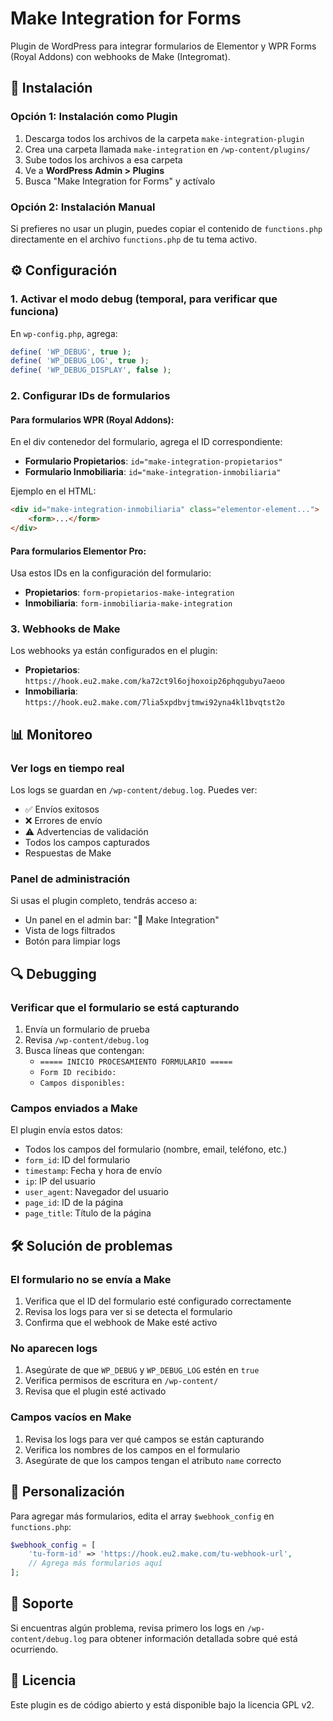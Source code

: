 # Make Integration for Forms

Plugin de WordPress para integrar formularios de Elementor y WPR Forms (Royal Addons) con webhooks de Make (Integromat).

## 🚀 Instalación

### Opción 1: Instalación como Plugin

1. Descarga todos los archivos de la carpeta `make-integration-plugin`
2. Crea una carpeta llamada `make-integration` en `/wp-content/plugins/`
3. Sube todos los archivos a esa carpeta
4. Ve a **WordPress Admin > Plugins**
5. Busca "Make Integration for Forms" y actívalo

### Opción 2: Instalación Manual

Si prefieres no usar un plugin, puedes copiar el contenido de `functions.php` directamente en el archivo `functions.php` de tu tema activo.

## ⚙️ Configuración

### 1. Activar el modo debug (temporal, para verificar que funciona)

En `wp-config.php`, agrega:

```php
define( 'WP_DEBUG', true );
define( 'WP_DEBUG_LOG', true );
define( 'WP_DEBUG_DISPLAY', false );
```

### 2. Configurar IDs de formularios

#### Para formularios WPR (Royal Addons):

En el div contenedor del formulario, agrega el ID correspondiente:

- **Formulario Propietarios**: `id="make-integration-propietarios"`
- **Formulario Inmobiliaria**: `id="make-integration-inmobiliaria"`

Ejemplo en el HTML:
```html
<div id="make-integration-inmobiliaria" class="elementor-element...">
    <form>...</form>
</div>
```

#### Para formularios Elementor Pro:

Usa estos IDs en la configuración del formulario:
- **Propietarios**: `form-propietarios-make-integration`
- **Inmobiliaria**: `form-inmobiliaria-make-integration`

### 3. Webhooks de Make

Los webhooks ya están configurados en el plugin:

- **Propietarios**: `https://hook.eu2.make.com/ka72ct9l6ojhoxoip26phqgubyu7aeoo`
- **Inmobiliaria**: `https://hook.eu2.make.com/7lia5xpdbvjtmwi92yna4kl1bvqtst2o`

## 📊 Monitoreo

### Ver logs en tiempo real

Los logs se guardan en `/wp-content/debug.log`. Puedes ver:

- ✅ Envíos exitosos
- ❌ Errores de envío
- ⚠️ Advertencias de validación
- Todos los campos capturados
- Respuestas de Make

### Panel de administración

Si usas el plugin completo, tendrás acceso a:
- Un panel en el admin bar: "🔌 Make Integration"
- Vista de logs filtrados
- Botón para limpiar logs

## 🔍 Debugging

### Verificar que el formulario se está capturando

1. Envía un formulario de prueba
2. Revisa `/wp-content/debug.log`
3. Busca líneas que contengan:
   - `===== INICIO PROCESAMIENTO FORMULARIO =====`
   - `Form ID recibido:`
   - `Campos disponibles:`

### Campos enviados a Make

El plugin envía estos datos:
- Todos los campos del formulario (nombre, email, teléfono, etc.)
- `form_id`: ID del formulario
- `timestamp`: Fecha y hora de envío
- `ip`: IP del usuario
- `user_agent`: Navegador del usuario
- `page_id`: ID de la página
- `page_title`: Título de la página

## 🛠️ Solución de problemas

### El formulario no se envía a Make

1. Verifica que el ID del formulario esté configurado correctamente
2. Revisa los logs para ver si se detecta el formulario
3. Confirma que el webhook de Make esté activo

### No aparecen logs

1. Asegúrate de que `WP_DEBUG` y `WP_DEBUG_LOG` estén en `true`
2. Verifica permisos de escritura en `/wp-content/`
3. Revisa que el plugin esté activado

### Campos vacíos en Make

1. Revisa los logs para ver qué campos se están capturando
2. Verifica los nombres de los campos en el formulario
3. Asegúrate de que los campos tengan el atributo `name` correcto

## 📝 Personalización

Para agregar más formularios, edita el array `$webhook_config` en `functions.php`:

```php
$webhook_config = [
    'tu-form-id' => 'https://hook.eu2.make.com/tu-webhook-url',
    // Agrega más formularios aquí
];
```

## 🤝 Soporte

Si encuentras algún problema, revisa primero los logs en `/wp-content/debug.log` para obtener información detallada sobre qué está ocurriendo.

## 📄 Licencia

Este plugin es de código abierto y está disponible bajo la licencia GPL v2.